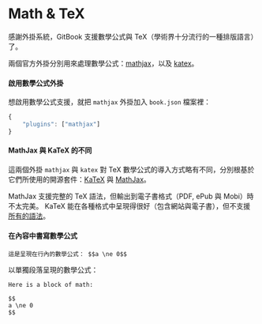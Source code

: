 # Math & TeX

感謝外掛系統，GitBook 支援數學公式與 TeX（學術界十分流行的一種排版語言）了。

兩個官方外掛分別用來處理數學公式：[mathjax](https://github.com/GitbookIO/plugin-mathjax)，以及 [katex](https://github.com/GitbookIO/plugin-katex)。

#### 啟用數學公式外掛

想啟用數學公式支援，就把 `mathjax` 外掛加入 `book.json` 檔案裡：

```js
{
    "plugins": ["mathjax"]
}
```

#### MathJax 與 KaTeX 的不同

這兩個外掛 `mathjax` 與 `katex` 對 TeX 數學公式的導入方式略有不同，分別根基於它們所使用的開源套件：[KaTeX](https://github.com/Khan/KaTeX) 與 [MathJax](https://www.mathjax.org)。

MathJax 支援完整的 TeX 語法，但輸出到電子書格式（PDF, ePub 與 Mobi）時不太完美。
KaTeX 能在各種格式中呈現得很好（包含網站與電子書），但不支援 [所有的語法](https://github.com/Khan/KaTeX/wiki/Function-Support-in-KaTeX)。


#### 在內容中書寫數學公式

```
這是呈現在行內的數學公式： $$a \ne 0$$
```

以單獨段落呈現的數學公式：

```
Here is a block of math:

$$
a \ne 0
$$
```
